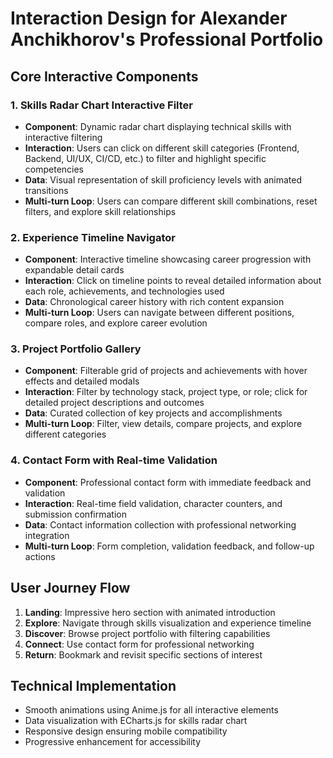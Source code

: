 # Interaction Design for Alexander Anchikhorov's Professional Portfolio

## Core Interactive Components

### 1. Skills Radar Chart Interactive Filter
- **Component**: Dynamic radar chart displaying technical skills with interactive filtering
- **Interaction**: Users can click on different skill categories (Frontend, Backend, UI/UX, CI/CD, etc.) to filter and highlight specific competencies
- **Data**: Visual representation of skill proficiency levels with animated transitions
- **Multi-turn Loop**: Users can compare different skill combinations, reset filters, and explore skill relationships

### 2. Experience Timeline Navigator
- **Component**: Interactive timeline showcasing career progression with expandable detail cards
- **Interaction**: Click on timeline points to reveal detailed information about each role, achievements, and technologies used
- **Data**: Chronological career history with rich content expansion
- **Multi-turn Loop**: Users can navigate between different positions, compare roles, and explore career evolution

### 3. Project Portfolio Gallery
- **Component**: Filterable grid of projects and achievements with hover effects and detailed modals
- **Interaction**: Filter by technology stack, project type, or role; click for detailed project descriptions and outcomes
- **Data**: Curated collection of key projects and accomplishments
- **Multi-turn Loop**: Filter, view details, compare projects, and explore different categories

### 4. Contact Form with Real-time Validation
- **Component**: Professional contact form with immediate feedback and validation
- **Interaction**: Real-time field validation, character counters, and submission confirmation
- **Data**: Contact information collection with professional networking integration
- **Multi-turn Loop**: Form completion, validation feedback, and follow-up actions

## User Journey Flow
1. **Landing**: Impressive hero section with animated introduction
2. **Explore**: Navigate through skills visualization and experience timeline
3. **Discover**: Browse project portfolio with filtering capabilities
4. **Connect**: Use contact form for professional networking
5. **Return**: Bookmark and revisit specific sections of interest

## Technical Implementation
- Smooth animations using Anime.js for all interactive elements
- Data visualization with ECharts.js for skills radar chart
- Responsive design ensuring mobile compatibility
- Progressive enhancement for accessibility